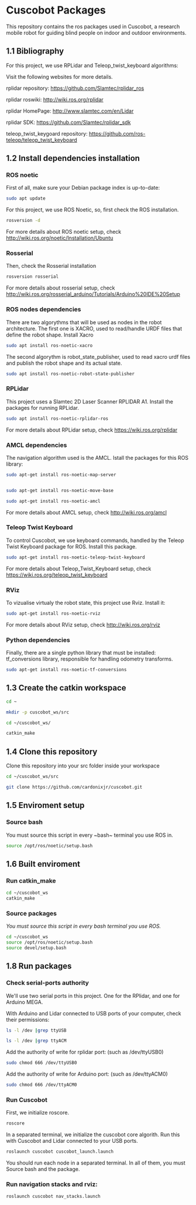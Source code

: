 # Cuscobot Packages
This repository contains the ros packages used in Cuscobot, a research mobile robot for guiding blind people on indoor and outdoor environments.

## 1.1 Bibliography
For this project, we use RPLidar and Teleop_twist_keyboard algorithms:

Visit the following websites for more details.

rplidar repository: https://github.com/Slamtec/rplidar_ros

rplidar roswiki: http://wiki.ros.org/rplidar

rplidar HomePage: http://www.slamtec.com/en/Lidar

rplidar SDK: https://github.com/Slamtec/rplidar_sdk

teleop_twist_keygoard repository:   https://github.com/ros-teleop/teleop_twist_keyboard

## 1.2 Install dependencies installation
### ROS noetic
First of all, make sure your Debian package index is up-to-date:

```bash
sudo apt update
```
For this project, we use ROS Noetic, so, first check the ROS installation.

```bash
rosversion -d
```

For more details about ROS noetic setup, check http://wiki.ros.org/noetic/Installation/Ubuntu

### Rosserial
Then, check the Rosserial installation

```bash
rosversion rosserial
```
For more details about rosserial setup, check http://wiki.ros.org/rosserial_arduino/Tutorials/Arduino%20IDE%20Setup

### ROS nodes dependencies
There are two algorythms that will be used as nodes in the robot architecture. The first one is XACRO,
used to read/handle URDF files that define the robot shape. Install Xacro

```bash
sudo apt install ros-noetic-xacro
```

The second algorythm is robot_state_publisher, used to read xacro urdf files and publish the robot shape and its actual state.

```bash
sudo apt install ros-noetic-robot-state-publisher
```


### RPLidar
This project uses a Slamtec 2D Laser Scanner RPLIDAR A1. Install the packages for running RPLidar.

```bash
sudo apt install ros-noetic-rplidar-ros
```

For more details about RPLidar setup, check https://wiki.ros.org/rplidar

### AMCL dependencies
The navigation algorithm used is the AMCL. Istall the packages for this ROS library:

```bash
sudo apt-get install ros-noetic-map-server
```
```bash

sudo apt-get install ros-noetic-move-base
```

```bash
sudo apt-get install ros-noetic-amcl
```

For more details about AMCL setup, check http://wiki.ros.org/amcl


### Teleop Twist Keyboard
To control Cuscobot, we use keyboard commands, handled by the Teleop Twist Keyboard package for ROS. Install this package.

```bash
sudo apt-get install ros-noetic-teleop-twist-keyboard
```

For more details about Teleop_Twist_Keyboard setup, check https://wiki.ros.org/teleop_twist_keyboard


### RViz
To vizualise virtualy the robot state, this project use Rviz. Install it:

```bash
sudo apt-get install ros-noetic-rviz
```

For more details about RViz setup, check http://wiki.ros.org/rviz

### Python dependencies
Finally, there are a single python library that must be installed: tf_conversions library, responsible for handling odometry transforms.

```bash
sudo apt-get install ros-noetic-tf-conversions
```

## 1.3 Create the catkin workspace

```bash
cd ~
```

```bash
mkdir -p cuscobot_ws/src
```

```bash
cd ~/cuscobot_ws/
```

```bash
catkin_make
```

## 1.4 Clone this repository

Clone this repository into your src folder inside your workspace

```bash
cd ~/cuscobot_ws/src
```

```bash
git clone https://github.com/cardonixjr/cuscobot.git
```

## 1.5 Enviroment setup
### Source bash
You must source this script in every ~bash~ terminal you use ROS in. 

```bash
source /opt/ros/noetic/setup.bash
```

## 1.6 Built enviroment
### Run catkin_make 

```bash
cd ~/cuscobot_ws
catkin_make
```

### Source packages
*You must source this script in every bash terminal you use ROS.*

```bash
cd ~/cuscobot_ws
source /opt/ros/noetic/setup.bash
source devel/setup.bash
```

## 1.8 Run packages

### Check serial-ports authority
We'll use two serial ports in this project. One for the RPlidar, and one for Arduino MEGA.

With Arduino and Lidar connected to USB ports of your computer, check their permissions:

```bash
ls -l /dev |grep ttyUSB
```

```bash
ls -l /dev |grep ttyACM
```

Add the authority of write for rplidar port: (such as /dev/ttyUSB0)

```bash
sudo chmod 666 /dev/ttyUSB0
```

Add the authority of write for Arduino port: (such as /dev/ttyACM0)

```bash
sudo chmod 666 /dev/ttyACM0
```

### Run Cuscobot

First, we initialize roscore.

```bash
roscore
```

In a separated terminal, we initialize the cuscobot core algorith. Run this with Cuscobot and Lidar connected to your USB ports.


```bash
roslaunch cuscobot cuscobot_launch.launch
```

You should run each node in a separated terminal. In all of them, you must Source bash and the package.

### Run navigation stacks and rviz:

```bash
roslaunch cuscobot nav_stacks.launch
```
